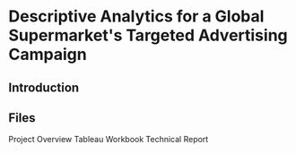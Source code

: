# Descriptive Analytics for a Global Supermarket's Targeted Advertising Campaign

## Introduction

## Files
Project Overview
Tableau Workbook
Technical Report
